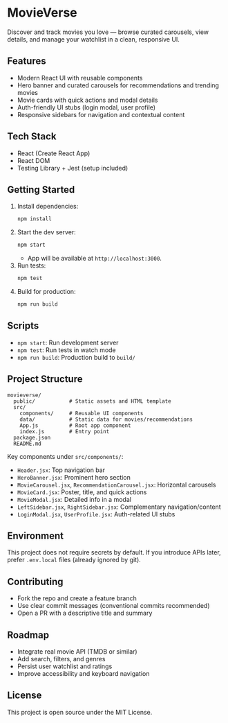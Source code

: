 # MovieVerse

Discover and track movies you love — browse curated carousels, view details, and manage your watchlist in a clean, responsive UI.

## Features

- Modern React UI with reusable components
- Hero banner and curated carousels for recommendations and trending movies
- Movie cards with quick actions and modal details
- Auth-friendly UI stubs (login modal, user profile)
- Responsive sidebars for navigation and contextual content

## Tech Stack

- React (Create React App)
- React DOM
- Testing Library + Jest (setup included)

## Getting Started

1. Install dependencies:
   ```bash
   npm install
   ```
2. Start the dev server:
   ```bash
   npm start
   ```
   - App will be available at `http://localhost:3000`.
3. Run tests:
   ```bash
   npm test
   ```
4. Build for production:
   ```bash
   npm run build
   ```

## Scripts

- `npm start`: Run development server
- `npm test`: Run tests in watch mode
- `npm run build`: Production build to `build/`

## Project Structure

```text
movieverse/
  public/           # Static assets and HTML template
  src/
    components/     # Reusable UI components
    data/           # Static data for movies/recommendations
    App.js          # Root app component
    index.js        # Entry point
  package.json
  README.md
```

Key components under `src/components/`:
- `Header.jsx`: Top navigation bar
- `HeroBanner.jsx`: Prominent hero section
- `MovieCarousel.jsx`, `RecommendationCarousel.jsx`: Horizontal carousels
- `MovieCard.jsx`: Poster, title, and quick actions
- `MovieModal.jsx`: Detailed info in a modal
- `LeftSidebar.jsx`, `RightSidebar.jsx`: Complementary navigation/content
- `LoginModal.jsx`, `UserProfile.jsx`: Auth-related UI stubs

## Environment

This project does not require secrets by default. If you introduce APIs later, prefer `.env.local` files (already ignored by git).

## Contributing

- Fork the repo and create a feature branch
- Use clear commit messages (conventional commits recommended)
- Open a PR with a descriptive title and summary

## Roadmap

- Integrate real movie API (TMDB or similar)
- Add search, filters, and genres
- Persist user watchlist and ratings
- Improve accessibility and keyboard navigation

## License

This project is open source under the MIT License.
